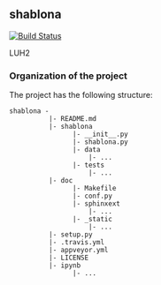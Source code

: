 ## shablona
[![Build Status](https://travis-ci.org/uwescience/shablona.svg?branch=master)](https://travis-ci.org/uwescience/shablona)

LUH2

### Organization of the  project

The project has the following structure:

	shablona -
			  |- README.md
			  |- shablona
					|- __init__.py
					|- shablona.py
					|- data
						|- ...
					|- tests
						|- ...
			  |- doc
					|- Makefile
					|- conf.py
					|- sphinxext
						|- ...
					|- _static
						|- ...
			  |- setup.py
			  |- .travis.yml
			  |- appveyor.yml
			  |- LICENSE
			  |- ipynb
		  			|- ...


